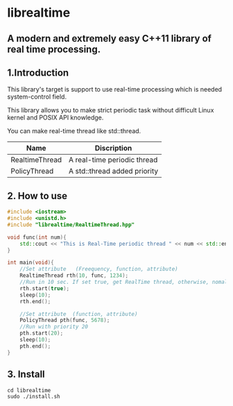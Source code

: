 librealtime
==============
## A modern and extremely easy C++11 library of real time processing.

## 1.Introduction

This library's target is support to use real-time processing
which is needed system-control field.

This library allows you to make strict periodic task 
without difficult Linux kernel and POSIX API knowledge. 

You can make real-time thread like std::thread.

|Name|Discription|
|----|-----------|
|RealtimeThread|A real-time periodic thread|
|PolicyThread|A std::thread added priority|

## 2. How to use

```cpp
#include <iostream>
#include <unistd.h>
#include "librealtime/RealtimeThread.hpp"

void func(int num){
	std::cout << "This is Real-Time periodic thread " << num << std::endl;
}

int main(void){
    //Set attribute   (Freequency, function, attribute)
	RealtimeThread rth(10, func, 1234);
	//Run in 10 sec. If set true, get RealTime thread, otherwise, nomal priodic thread.
	rth.start(true);
	sleep(10);
	rth.end();

	//Set attribute  (function, attribute)
	PolicyThread pth(func, 5678);
	//Run with priority 20
	pth.start(20);
	sleep(10);
	pth.end();
}
```

## 3. Install
```
cd librealtime
sudo ./install.sh
```
